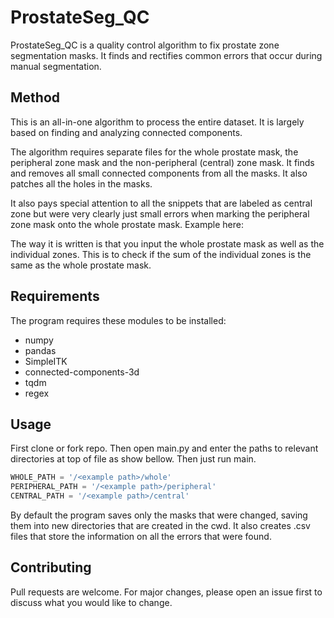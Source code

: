 # ProstateSeg_QC


ProstateSeg_QC is a quality control algorithm to fix prostate zone segmentation masks. It finds and rectifies common errors that occur during manual segmentation.

## Method

This is an all-in-one algorithm to process the entire dataset. It is largely based on finding and analyzing connected components.

The algorithm requires separate files for the whole prostate mask, the peripheral zone mask and the non-peripheral (central) zone mask. It finds and removes all small connected components from all the masks. It also patches all the holes in the masks. 

It also pays special attention to all the snippets that are labeled as central zone but were very clearly just small errors when marking the peripheral zone mask onto the whole prostate mask. Example here:

The way it is written is that you input the whole prostate mask as well as the individual zones. This is to check if the sum of the individual zones is the same as the whole prostate mask.

## Requirements

The program requires these modules to be installed:

- numpy
- pandas
- SimpleITK
- connected-components-3d
- tqdm
- regex


## Usage

First clone or fork repo. Then open main.py and enter the paths to relevant directories at top of file as show bellow. Then just run main.

```python
WHOLE_PATH = '/<example path>/whole'
PERIPHERAL_PATH = '/<example path>/peripheral'
CENTRAL_PATH = '/<example path>/central'
```
By default the program saves only the masks that were changed, saving them into new directories that are created in the cwd. It also creates .csv files that store the information on all the errors that were found.

## Contributing
Pull requests are welcome. For major changes, please open an issue first to discuss what you would like to change.
